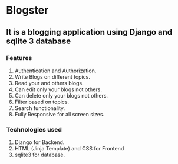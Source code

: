 # Blogster 
## It is a blogging application using Django and sqlite 3 database

### Features
1. Authentication and Authorization.
2. Write Blogs on different topics.
3. Read your and others blogs.
4. Can edit only your blogs not others.
5. Can delete only your blogs not others.
6. Filter based on topics.
7. Search functionality.
8. Fully Responsive for all screen sizes.

### Technologies used
1. Django for Backend.
2. HTML (Jinja Template) and CSS for Frontend
3. sqlite3 for database.

